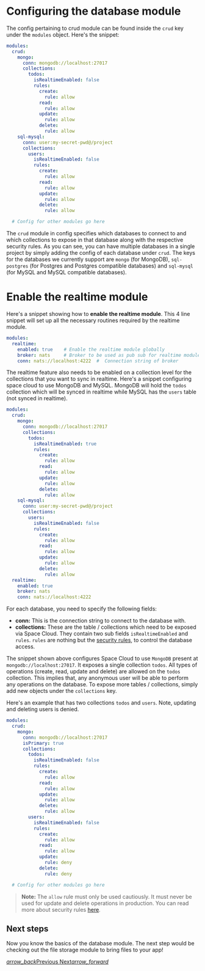 # Configuring the database module

The config pertaining to crud module can be found inside the `crud` key under the `modules` object. Here's the snippet:

```yaml
modules:
  crud:
    mongo:
      conn: mongodb://localhost:27017
      collections:
        todos:
          isRealtimeEnabled: false
          rules:
            create:
              rule: allow
            read:
              rule: allow
            update:
              rule: allow
            delete:
              rule: allow
    sql-mysql:
      conn: user:my-secret-pwd@/project
      collections:
        users:
          isRealtimeEnabled: false
          rules:
            create:
              rule: allow
            read:
              rule: allow
            update:
              rule: allow
            delete:
              rule: allow

  # Config for other modules go here
```

The `crud` module in config specifies which databases to connect to and which collections to expose in that database along with the respective security rules. As you can see, you can have multiple databases in a single project by simply adding the config of each database under `crud`. The keys for the databases we currently support are `mongo` (for MongoDB), `sql-postgres` (for Postgres and Postgres compatible databases) and `sql-mysql` (for MySQL and MySQL compatible databases).

# Enable the realtime module

Here's a snippet showing how to **enable the realtime module**. This 4 line snippet will set up all the necessary routines required by the realtime module.

```yaml
modules:
  realtime:
    enabled: true    # Enable the realtime module globally
    broker: nats     # Broker to be used as pub sub for realtime module
    conn: nats://localhost:4222  #  Connection string of broker 
```

The realtime feature also needs to be enabled on a collection level for the collections that you want to sync in realtime. Here's a snippet configuring space cloud to use MongoDB and MySQL. MongoDB will hold the `todos` collection which will be synced in realtime while MySQL has the `users` table (not synced in realtime).

```yaml
modules:
  crud:
    mongo:
      conn: mongodb://localhost:27017
      collections:
        todos:
          isRealtimeEnabled: true
          rules:
            create:
              rule: allow
            read:
              rule: allow
            update:
              rule: allow
            delete:
              rule: allow
    sql-mysql:
      conn: user:my-secret-pwd@/project
      collections:
        users:
          isRealtimeEnabled: false
          rules:
            create:
              rule: allow
            read:
              rule: allow
            update:
              rule: allow
            delete:
              rule: allow
  realtime:
    enabled: true
    broker: nats
    conn: nats://localhost:4222
```

For each database, you need to specify the following fields:
- **conn:** This is the connection string to connect to the database with.
- **collections:** These are the table / collections which need to be exposed via Space Cloud. They contain two sub fields `isRealtimeEnabled` and `rules`. `rules` are nothing but the [security rules](/docs/security/database), to control the database access.

The snippet shown above configures Space Cloud to use `MongoDB` present at `mongodb://localhost:27017`. It exposes a single collection `todos`. All types of operations (create, read, update and delete) are allowed on the `todos` collection. This implies that, any anonymous user will be able to perform any operations on the database. To expose more tables / collections, simply add new objects under the `collections` key.

Here's an example that has two collections `todos` and `users`. Note, updating and deleting users is denied.

```yaml
modules:
  crud:
    mongo:
      conn: mongodb://localhost:27017
      isPrimary: true
      collections:
        todos:
          isRealtimeEnabled: false
          rules:
            create:
              rule: allow
            read:
              rule: allow
            update:
              rule: allow
            delete:
              rule: allow
        users:
          isRealtimeEnabled: false
          rules:
            create:
              rule: allow
            read:
              rule: allow
            update:
              rule: deny
            delete:
              rule: deny

  # Config for other modules go here
```

> **Note:** The `allow` rule must only be used cautiously. It must never be used for update and delete operations in production. You can read more about security rules [here](/docs/security/database). 

## Next steps

Now you know the basics of the database module. The next step would be checking out the file storage module to bring files to your app!

<div class="btns-wrapper">
  <a href="/docs/database/transactions" class="waves-effect waves-light btn primary-btn-border btn-small">
    <i class="material-icons btn-with-icon">arrow_back</i>Previous
  </a>
  <a href="/docs/file-storage/overview" class="waves-effect waves-light btn primary-btn-fill btn-small">
    Next<i class="material-icons btn-with-icon">arrow_forward</i>
  </a>
</div>